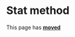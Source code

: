 # Stat method

This page has [**moved**](https://lib-docs.delphidabbler.com/Streams/3/API/TPJFileIStream-Stat)